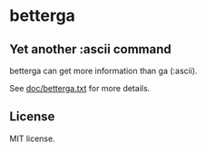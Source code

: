 # betterga

## Yet another :ascii command

betterga can get more information than ga (:ascii).

See [doc/betterga.txt](doc/betterga.txt) for more details.

## License

MIT license.

